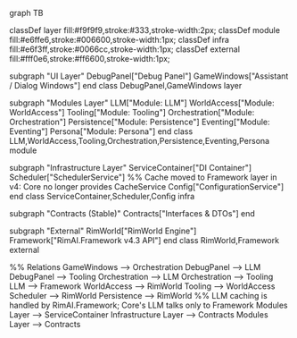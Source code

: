 graph TB

classDef layer fill:#f9f9f9,stroke:#333,stroke-width:2px;
classDef module fill:#e6ffe6,stroke:#006600,stroke-width:1px;
classDef infra fill:#e6f3ff,stroke:#0066cc,stroke-width:1px;
classDef external fill:#fff0e6,stroke:#ff6600,stroke-width:1px;

subgraph "UI Layer"
    DebugPanel["Debug Panel"]
    GameWindows["Assistant / Dialog Windows"]
end
class DebugPanel,GameWindows layer

subgraph "Modules Layer"
    LLM["Module: LLM"]
    WorldAccess["Module: WorldAccess"]
    Tooling["Module: Tooling"]
    Orchestration["Module: Orchestration"]
    Persistence["Module: Persistence"]
    Eventing["Module: Eventing"]
    Persona["Module: Persona"]
end
class LLM,WorldAccess,Tooling,Orchestration,Persistence,Eventing,Persona module

subgraph "Infrastructure Layer"
    ServiceContainer["DI Container"]
    Scheduler["SchedulerService"]
    %% Cache moved to Framework layer in v4: Core no longer provides CacheService
    Config["ConfigurationService"]
end
class ServiceContainer,Scheduler,Config infra

subgraph "Contracts (Stable)"
    Contracts["Interfaces & DTOs"]
end

subgraph "External"
    RimWorld["RimWorld Engine"]
    Framework["RimAI.Framework v4.3 API"]
end
class RimWorld,Framework external

%% Relations
GameWindows --> Orchestration
DebugPanel --> LLM
DebugPanel --> Tooling
Orchestration --> LLM
Orchestration --> Tooling
LLM --> Framework
WorldAccess --> RimWorld
Tooling --> WorldAccess
Scheduler --> RimWorld
Persistence --> RimWorld
%% LLM caching is handled by RimAI.Framework; Core's LLM talks only to Framework
Modules Layer --> ServiceContainer
Infrastructure Layer --> Contracts
Modules Layer --> Contracts
